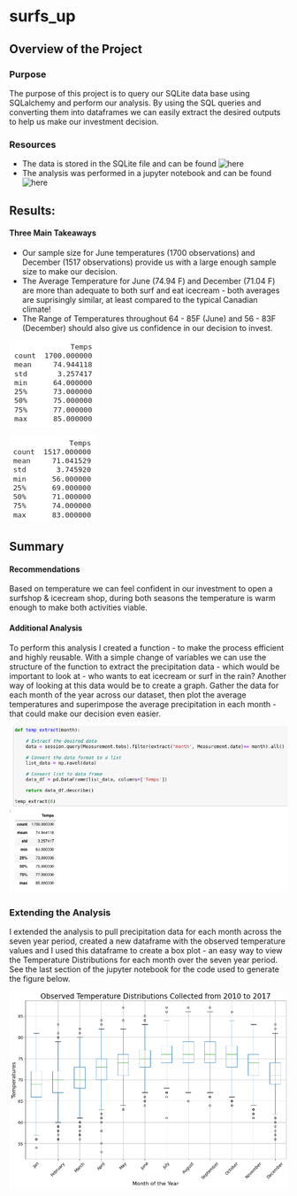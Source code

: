 # surfs_up

## Overview of the Project
### Purpose
The purpose of this project is to query our SQLite data base using SQLalchemy and perform our analysis. By using the SQL queries and converting them into dataframes we can easily extract the desired outputs to help us make our investment decision. 

### Resources
- The data is stored in the SQLite file and can be found ![here](https://github.com/bbinvt/surfs_up/blob/afc729eb39b77af46d5106335acdff0f6472f5b3/hawaii.sqlite)
- The analysis was performed in a jupyter notebook and can be found ![here](https://github.com/bbinvt/surfs_up/blob/afc729eb39b77af46d5106335acdff0f6472f5b3/SurfsUp_Challenge.ipynb)

## Results:
#### Three Main Takeaways
- Our sample size for June temperatures (1700 observations) and December (1517 observations) provide us with a large enough sample size to make our decision. 
- The Average Temperature for June (74.94 F) and December (71.04 F) are more than adequate to both surf and eat icecream - both averages are suprisingly similar, at least compared to the typical Canadian climate!
- The Range of Temperatures throughout 64 - 85F (June) and 56 - 83F (December) should also give us confidence in our decision to invest. 

![Figure 1: June Temperature Statistics](https://github.com/bbinvt/surfs_up/blob/a7260e28c1f26392ed5cedc723fabd889f0d82cb/june_temp_stats.png)

![Figure 2: December Temperature Statistics](https://github.com/bbinvt/surfs_up/blob/a7260e28c1f26392ed5cedc723fabd889f0d82cb/dec_temp_stats.png)

## Summary

#### Recommendations
Based on temperature we can feel confident in our investment to open a surfshop & icecream shop, during both seasons the temperature is warm enough to make both activities viable. 

#### Additional Analysis
To perform this analysis I created a function - to make the process efficient and highly reusable. With a simple change of variables we can use the structure of the function to extract the precipitation data - which would be important to look at - who wants to eat icecream or surf in the rain? Another way of looking at this data would be to create a graph. Gather the data for each month of the year across our dataset, then plot the average temperatures and superimpose the average precipitation in each month - that could make our decision even easier. 

![Figure 3: Temperature Extract Function](https://github.com/bbinvt/surfs_up/blob/3bb1b93d7decbf18b9e11758dc767f364a7a967f/temp_extract_function.png)

### Extending the Analysis
I extended the analysis to pull precipitation data for each month across the seven year period, created a new dataframe with the observed temperature values and I used this dataframe to create a box plot - an easy way to view the Temperature Distributions for each month over the seven year period. See the last section of the jupyter notebook for the code used to generate the figure below. 

![Figure 4: Temperature Distributions by Month](https://github.com/bbinvt/surfs_up/blob/92c6e558765115184c04f642a71d61f0ebf85d5d/observed_temp_distributions.png)
